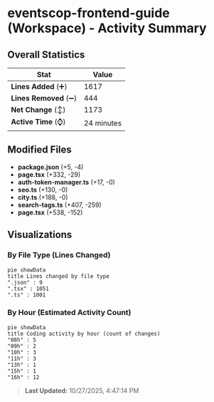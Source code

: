 # eventscop-frontend-guide (Workspace) - Activity Summary 

## Overall Statistics

| Stat                   | Value                                                             |
| ---------------------- | ----------------------------------------------------------------- |
| **Lines Added** (➕)   | 1617                                          |
| **Lines Removed** (➖) | 444                                        |
| **Net Change** (↕)    | 1173                |
| **Active Time** (⌚)   | 24 minutes |


## Modified Files
- **package.json** (+5, -4)
- **page.tsx** (+332, -29)
- **auth-token-manager.ts** (+17, -0)
- **seo.ts** (+130, -0)
- **city.ts** (+188, -0)
- **search-tags.ts** (+407, -259)
- **page.tsx** (+538, -152)

## Visualizations

### By File Type (Lines Changed)

```mermaid
pie showData
title Lines changed by file type
".json" : 9
".tsx" : 1051
".ts" : 1001
```

### By Hour (Estimated Activity Count)

```mermaid
pie showData
title Coding activity by hour (count of changes)
"08h" : 5
"09h" : 2
"10h" : 3
"11h" : 3
"13h" : 1
"15h" : 1
"16h" : 12
```


> **Last Updated:** 10/27/2025, 4:47:14 PM